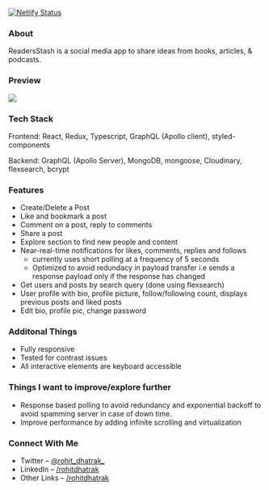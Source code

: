 [![Netlify Status](https://api.netlify.com/api/v1/badges/772a1599-4ce0-41b2-a705-314ee4dd1325/deploy-status)](https://app.netlify.com/sites/readers-stash/deploys)

### About
ReadersStash is a social media app to share ideas from books, articles, & podcasts.

### Preview
![](/client/public/readers-stash.gif)

### Tech Stack
Frontend: React, Redux, Typescript, GraphQL (Apollo client), styled-components

Backend: GraphQL (Apollo Server), MongoDB, mongoose, Cloudinary, flexsearch, bcrypt

### Features
- Create/Delete a Post
- Like and bookmark a post
- Comment on a post, reply to comments
- Share a post
- Explore section to find new people and content
- Near-real-time notifications for likes, comments, replies and follows
   - currently uses short polling at a frequency of 5 seconds
   - Optimized to avoid redundacy in payload transfer i.e sends a response payload only if the response has changed
- Get users and posts by search query (done using flexsearch)
- User profile with bio, profile picture, follow/following count, displays previous posts and liked posts
- Edit bio, profile pic, change password

### Additonal Things
- Fully responsive
- Tested for contrast issues
- All interactive elements are keyboard accessible

### Things I want to improve/explore further
- Response based polling to avoid redundancy and exponential backoff to avoid spamming server in case of down time.
- Improve performance by adding infinite scrolling and virtualization

### Connect With Me
- Twitter – [@rohit_dhatrak_](https://twitter.com/rohit_dhatrak_)
- LinkedIn – [/rohitdhatrak](https://www.linkedin.com/in/rohitdhatrak)
- Other Links – [/rohitdhatrak](https://rohitdhatrak.bio.link/)

